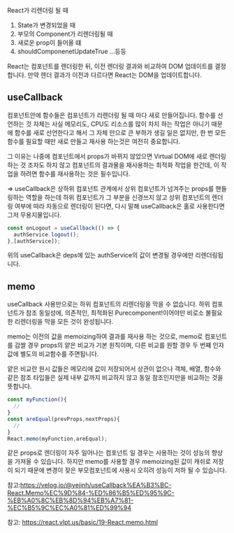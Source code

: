 React가 리렌더링 될 때
1. State가 변경되었을 때
2. 부모의 Component가 리렌더링될 때 
3. 새로운 prop이 들어올 떄 
4. shouldComponenetUpdateTrue
...등등

React는 컴포넌트를 렌더링한 뒤, 이전 렌더링 결과와 비교하여 DOM 업데이트를 결정합니다. 만약 렌더 결과가 이전과 다르다면 React는 DOM을 업데이트합니다.

## useCallback
컴포넌트안에 함수들은 컴포넌트가 리렌더링 될 때 마다 새로 만들어집니다. 함수를 선언하는 것 자체는 사실 메모리도, CPU도 리소스를 많이 차지 하는 작업은 아니기 때문에 함수를 새로 선언한다고 해서 그 자체 만으로 큰 부하가 생길 일은 없지만, 한 번 모든 함수를 필요할 때만 새로 만들고 재사용 하는것은 여전히 중요합니다.

그 이유는 나중에 컴포넌트에서 props가 바뀌지 않았으면 Virtual DOM에 새로 렌더링하는 것 조차도 하지 않고 컴포넌트의 결과물을 재사용하는 최적화 작업을 한건데, 이 작업을 하려면 함수를 재사용하는 것은 필수입니다.

⇒ useCallback은 상하위 컴포넌트 관계에서 상위 컴포넌트가 넘겨주는 props를 핸들링하는 역할을 하는데 하위 컴포넌트가 그 부분을 신경쓰지 않고 상위 컴포넌트의 렌더링 여부에 따라 자동으로 렌더링이 된다면, 다시 말해 useCallback은 홀로 사용한다면 그저 무용지물입니다.

```jsx
const onLogout = useCallback(() => {
  authService.logout();
},[authService]);
```
위의 useCallback은 deps에 있는 authService의 값이 변경될 경우에만 리렌더링됩니다.

## memo
useCallback 사용만으로는 하위 컴포넌트의 리렌더링을 막을 수 없습니다. 하위 컴포넌트가 참조 동일성에, 의존적인, 최적화된 Purecomponent!이어야만 비로소 불필요한 리렌더링을 막을 모든 것이 완성됩니다.

memo는 이전의 값을 memoizing하여 결과를 재사용 하는 것으로, memo로 컴포넌트를 감쌀 경우 props의 얕은 비교가 기본 원칙이며, 다른 비교를 원할 경우 두 번쨰 인자 값에 별도의 비교함수를 주면됩니다.

얕은 비교란 원시 값들은 메모리에 값이 저장되어서 상관이 없으나 객체, 배열, 함수와 같은 참조 타입들은 실제 내부 값까지 비교하지 않고 동일 참조인지만을 비교하는 것을 뜻합니다.

```jsx
const myFunction(){
  //
}
const areEqual(prevProps,nextProps){
  //
}
React.memo(myFunction,areEqual);
```
 같은 props로 렌더링이 자주 일어나는 컴포넌트 일 경우는 사용하는 것이 성능의 향상을 가져올 수 있습니다. 하지만 memo를 사용할 경우 memoizing된 값이 캐쉬로 저장이 되기 때문에 변경이 잦은 부모컴포넌트에 사용시 오히려 성능이 저하 될 수 있습니다. 
 
 참고:https://velog.io/@yejinh/useCallback%EA%B3%BC-React.Memo%EC%9D%84-%ED%86%B5%ED%95%9C-%EB%A0%8C%EB%8D%94%EB%A7%81-%EC%B5%9C%EC%A0%81%ED%99%94
 
 참고: https://react.vlpt.us/basic/19-React.memo.html
